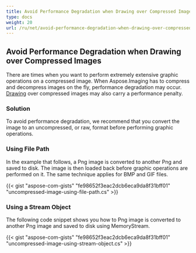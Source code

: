 ```yaml
---
title: Avoid Performance Degradation when Drawing over Compressed Images
type: docs
weight: 20
url: /ru/net/avoid-performance-degradation-when-drawing-over-compressed-images/
---
```


## **Avoid Performance Degradation when Drawing over Compressed Images**
There are times when you want to perform extremely extensive graphic operations on a compressed image. When Aspose.Imaging has to compress and decompress images on the fly, performance degradation may occur. [Drawing]() over compressed images may also carry a performance penalty.
### **Solution**
To avoid performance degradation, we recommend that you convert the image to an uncompressed, or raw, format before performing graphic operations.
### **Using File Path**
In the example that follows, a Png image is converted to another Png and saved to disk. The image is then loaded back before graphic operations are performed on it. The same technique applies for BMP and GIF files.

{{< gist "aspose-com-gists" "fe98652f3eac2dcb6eca9da8f31bff01" "uncompressed-image-using-file-path.cs" >}}
### **Using a Stream Object**
The following code snippet shows you how to Png image is converted to another Png image and saved to disk using MemoryStream.

{{< gist "aspose-com-gists" "fe98652f3eac2dcb6eca9da8f31bff01" "uncompressed-image-using-stream-object.cs" >}}
